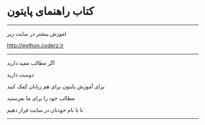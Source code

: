 
کتاب راهنمای پایتون
=====
******

اموزش بیشتر در سایت زیر

http://python.coderz.ir

*****

اگر مطالب مفید دارید 

دوست دارید

برای آموزش پایتون برای   هم زبانان کمک کنید

مطالب خود را برای  ما بفرستید
 
تا با نام خودتان در سایت فرار دهیم


********

